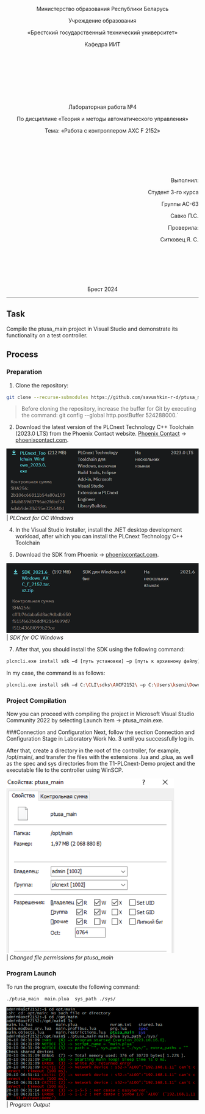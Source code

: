 <p align="center">Министерство образования Республики Беларусь</p>
<p align="center">Учреждение образования</p>
<p align="center">«Брестский государственный технический университет»</p>
<p align="center">Кафедра ИИТ</p>
<br><br><br><br><br><br><br>
<p align="center">Лабораторная работа №4</p>
<p align="center">По дисциплине «Теория и методы автоматического управления»</p>
<p align="center">Тема: «Работа с контроллером AXC F 2152»</p>
<br><br><br><br><br>
<p align="right">Выполнил:</p>
<p align="right">Студент 3-го курса</p>
<p align="right">Группы АС-63</p>
<p align="right">Cавко П.С.</p>
<p align="right">Проверила:</p>
<p align="right">Ситковец Я. С.</p>
<br><br><br><br><br>
<p align="center">Брест 2024</p>

---

## Task
Compile the ptusa_main project in Visual Studio and demonstrate its functionality on a test controller.

## Process

### Preparation

1. Clone the repository:
``` sh
git clone --recurse-submodules https://github.com/savushkin-r-d/ptusa_main
```

>Before cloning the repository, increase the buffer for Git by executing the command: git config --global http.postBuffer 524288000.`

2. Download the latest version of the PLCnext Technology C++ Toolchain (2023.0 LTS) from the Phoenix Contact website.
 [Phoenix Contact](https://www.phoenixcontact.com) -> [phoenixcontact.com](https://www.phoenixcontact.com/ru-lt/produkty/kontroller-axc-f-2152-2404267#downloads-link-target).

![](../img/PLCnext.png)
<br>
| _PLCnext for ОС Windows_

4. In the Visual Studio Installer, install the .NET desktop development workload, after which you can install the PLCnext Technology C++ Toolchain

5. Download the SDK from Phoenix -> [phoenixcontact.com](https://www.phoenixcontact.com/ru-lt/produkty/kontroller-axc-f-2152-2404267?type=softw).

![](../img/sdk.png)
<br>
| _SDK for ОС Windows_

7. After that, you should install the SDK using the following command:
```sh
plcncli.exe install sdk –d [путь установки] –p [путь к архивному файлу]
```
In my case, the command is as follows:
```sh
plcncli.exe install sdk –d C:\CLI\sdks\AXCF2152\ –p C:\Users\kseni\Downloads\SDK_for_Windows_64_V_2022_6\pxc-glibc-x86_64-mingw32-axcf2152-image-mingw-cortexa9t2hf-neon-axcf2152-toolchain-2022.6.tar.xz
```

### Project Compilation
Now you can proceed with compiling the project in Microsoft Visual Studio Community 2022 by selecting Launch Item -> ptusa_main.exe.

###Connection and Configuration
Next, follow the section Connection and Configuration Stage in Laboratory Work No. 3 until you successfully log in.

After that, create a directory in the root of the controller, for example, /opt/main/, and transfer the files with the extensions .lua and .plua, as well as the spec and sys directories from the T1-PLCnext-Demo project and the executable file to the controller using WinSCP.

![](../img/file.png)
<br>
| _Changed file permissions for ptusa_main_

### Program Launch

To run the program, execute the following command:
```sh
./ptusa_main  main.plua  sys_path ./sys/
```

![](../img/output.png)
<br>
| _Program Output_
